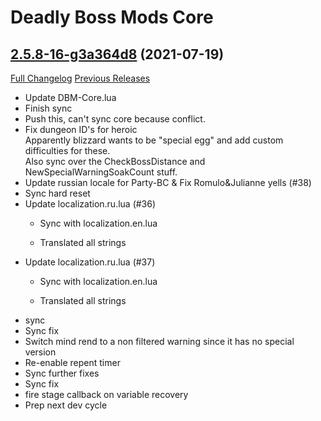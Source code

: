 # Deadly Boss Mods Core

## [2.5.8-16-g3a364d8](https://github.com/DeadlyBossMods/DBM-TBC-Classic/tree/3a364d89e6c7364c5d51f506c039a0b838f4e3e8) (2021-07-19)
[Full Changelog](https://github.com/DeadlyBossMods/DBM-TBC-Classic/compare/2.5.8...3a364d89e6c7364c5d51f506c039a0b838f4e3e8) [Previous Releases](https://github.com/DeadlyBossMods/DBM-TBC-Classic/releases)

- Update DBM-Core.lua  
- Finish sync  
- Push this, can't sync core because conflict.  
- Fix dungeon ID's for heroic  
    Apparently blizzard wants to be "special egg" and add custom difficulties for these.  
    Also sync over the CheckBossDistance and NewSpecialWarningSoakCount stuff.  
- Update russian locale for Party-BC & Fix Romulo&Julianne yells (#38)  
- Sync hard reset  
- Update localization.ru.lua (#36)  
    - Sync with localization.en.lua  
    - Translated all strings  
- Update localization.ru.lua (#37)  
    - Sync with localization.en.lua  
    - Translated all strings  
- sync  
- Sync fix  
- Switch mind rend to a non filtered warning since it has no special version  
- Re-enable repent timer  
- Sync further fixes  
- Sync fix  
- fire stage callback on variable recovery  
- Prep next dev cycle  
